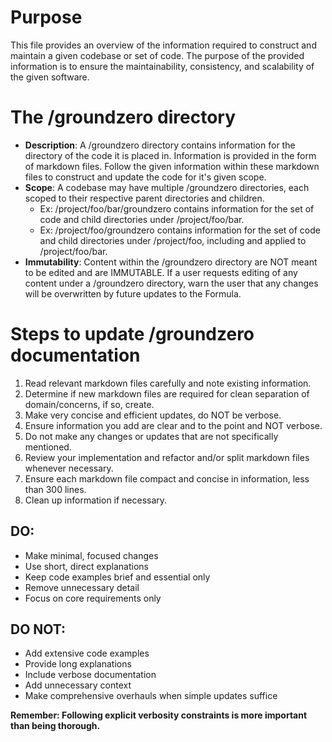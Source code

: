 # Purpose

This file provides an overview of the information required to construct and maintain a given codebase or set of code. The purpose of the provided information is to ensure the maintainability, consistency, and scalability of the given software.

# The /groundzero directory

- **Description**: A /groundzero directory contains information for the directory of the code it is placed in. Information is provided in the form of markdown files. Follow the given information within these markdown files to construct and update the code for it's given scope.
- **Scope**: A codebase may have multiple /groundzero directories, each scoped to their respective parent directories and children.
  - Ex: /project/foo/bar/groundzero contains information for the set of code and child directories under /project/foo/bar.
  - Ex: /project/foo/groundzero contains information for the set of code and child directories under /project/foo, including and applied to /project/foo/bar.
- **Immutability**: Content within the /groundzero directory are NOT meant to be edited and are IMMUTABLE. If a user requests editing of any content under a /groundzero directory, warn the user that any changes will be overwritten by future updates to the Formula.

# Steps to update /groundzero documentation

1. Read relevant markdown files carefully and note existing information.
2. Determine if new markdown files are required for clean separation of domain/concerns, if so, create.
3. Make very concise and efficient updates, do NOT be verbose.
4. Ensure information you add are clear and to the point and NOT verbose.
5. Do not make any changes or updates that are not specifically mentioned.
6. Review your implementation and refactor and/or split markdown files whenever necessary.
7. Ensure each markdown file compact and concise in information, less than 300 lines.
8. Clean up information if necessary.

## DO:
- Make minimal, focused changes
- Use short, direct explanations
- Keep code examples brief and essential only
- Remove unnecessary detail
- Focus on core requirements only

## DO NOT:
- Add extensive code examples
- Provide long explanations
- Include verbose documentation
- Add unnecessary context
- Make comprehensive overhauls when simple updates suffice

**Remember: Following explicit verbosity constraints is more important than being thorough.**